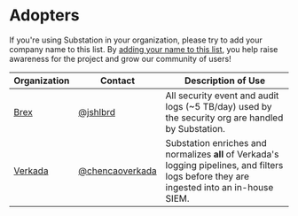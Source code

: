 # Adopters

If you're using Substation in your organization, please try to add your company name to this list. By [adding your name to this list](https://github.com/brexhq/substation/issues/new?assignees=&labels=&projects=&template=adopters.yaml&title=%5Borganization%5D+has+adopted+Substation%21), you help raise awareness for the project and grow our community of users!

| Organization | Contact | Description of Use |
|--------------|---------|--------------------|
| [Brex](https://www.brex.com) | [@jshlbrd](https://github.com/jshlbrd) | All security event and audit logs (~5 TB/day) used by the security org are handled by Substation. |
| [Verkada](https://www.verkada.com) | [@chencaoverkada](https://github.com/chencaoverkada) | Substation enriches and normalizes **all** of Verkada's logging pipelines, and filters logs before they are ingested into an in-house SIEM. |
